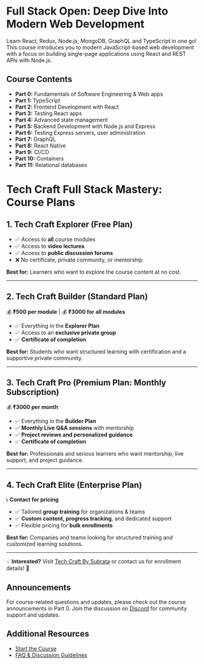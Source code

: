 # Full Stack Open: Deep Dive Into Modern Web Development

Learn React, Redux, Node.js, MongoDB, GraphQL and TypeScript in one go! This course introduces you to modern JavaScript-based web development with a focus on building single-page applications using React and REST APIs with Node.js.

## Course Contents

- **Part 0:** Fundamentals of Software Engineering & Web apps
- **Part 1:** TypeScript
- **Part 2:** Frontend Development with React
- **Part 3:** Testing React apps
- **Part 4:** Advanced state management
- **Part 5:** Backend Development with Node.js and Express
- **Part 6:** Testing Express servers, user administration
- **Part 7:** GraphQL
- **Part 8:** React Native
- **Part 9:** CI/CD
- **Part 10:** Containers
- **Part 11:** Relational databases

# Tech Craft Full Stack Mastery: Course Plans

## 1. Tech Craft Explorer (Free Plan)
- ✅ Access to **all** course modules  
- ✅ Access to **video lectures**  
- ✅ Access to **public discussion forums**  
- ❌ No certificate, private community, or mentorship  

**Best for:** Learners who want to explore the course content at no cost.  

---

## 2. Tech Craft Builder (Standard Plan)
💰 **₹500 per module** | 💰 **₹3000 for all modules**  
- ✅ Everything in the **Explorer Plan**  
- ✅ Access to an **exclusive private group**  
- ✅ **Certificate of completion**  

**Best for:** Students who want structured learning with certification and a supportive private community.  

---

## 3. Tech Craft Pro (Premium Plan: Monthly Subscription)
💰 **₹3000 per month**  
- ✅ Everything in the **Builder Plan**  
- ✅ **Monthly Live Q&A sessions** with mentorship  
- ✅ **Project reviews and personalized guidance**  
- ✅ **Certificate of completion**  

**Best for:** Professionals and serious learners who want mentorship, live support, and project guidance.  

---

## 4. Tech Craft Elite (Enterprise Plan)
📞 **Contact for pricing**  
- ✅ Tailored **group training** for organizations & teams  
- ✅ **Custom content, progress tracking**, and dedicated support  
- ✅ Flexible pricing for **bulk enrollments**  

**Best for:** Companies and teams looking for structured training and customized learning solutions.  

---

💡 **Interested?** Visit [Tech Craft By Subrata](https://techcraftcourse.subraatakumar.com/) or contact us for enrollment details! 🚀  


## Announcements

For course-related questions and updates, please check out the course announcements in Part 0. Join the discussion on [Discord](https://study.cs.helsinki.fi/discord/join/fullstack) for community support and updates.


## Additional Resources

- [Start the Course](https://techcraftcourse.subraatakumar.com/)
- [FAQ & Discussion Guidelines](#)

